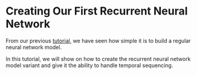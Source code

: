 # Creating Our First Recurrent Neural Network

From our previous [tutorial](CreatingOurFirstNeuralNetwork.md), we have seen how simple it is to build a regular neural network model.

In this tutorial, we will show on how to create the recurrent neural network model variant and give it the ability to handle temporal sequencing.

